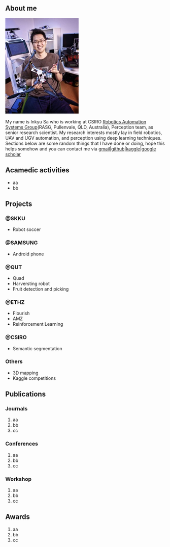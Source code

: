 ## About me
![](assets/Inkyu_800_600-231x300.jpg)


My name is Inkyu Sa who is working at CSIRO [Robotics Automation Systems Group](https://research.csiro.au/robotics/)(RASG, Pullenvale, QLD, Australia), Perception team, as senior research scientist. My research interests mostly lay in field robotics, UAV and UGV automation, and perception using deep learning techniques. Sections below are some random things that I have done or doing, hope this helps somehow and you can contact me via [gmail](enddl22@gmail.com)|[github](https://github.com/inkyusa)|[kaggle](https://www.kaggle.com/enddl22)|[google scholar](https://scholar.google.com.au/citations?user=KxJU37kAAAAJ&hl=en)


## Acamedic activities
- aa
- bb

## Projects

### @SKKU
- Robot soccer

### @SAMSUNG
- Android phone

### @QUT
- Quad
- Harversting robot
- Fruit detection and picking

### @ETHZ
- Flourish
- AMZ
- Reinforcement Learning

### @CSIRO
- Semantic segmentation

### Others
- 3D mapping
- Kaggle competitions

## Publications

### Journals
1. aa
2. bb
3. cc

### Conferences
1. aa
2. bb
3. cc

### Workshop
1. aa
2. bb
3. cc

## Awards
1. aa
2. bb
3. cc
